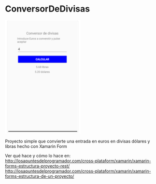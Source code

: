 # ConversorDeDivisas

<img src="https://github.com/AlvaroQ/ConversorDeDivisas/blob/master/captura.png" width="250"> 

Proyecto simple que convierte una entrada en euros en divisas dólares y libras hecho con Xamarin Form

Ver qué hace y cómo lo hace en:<br />
http://losapuntesdelprogramador.com/cross-plataform/xamarin/xamarin-forms-estructura-proyecto-rest/<br />
http://losapuntesdelprogramador.com/cross-plataform/xamarin/xamarin-forms-estructura-de-un-proyecto/<br />
